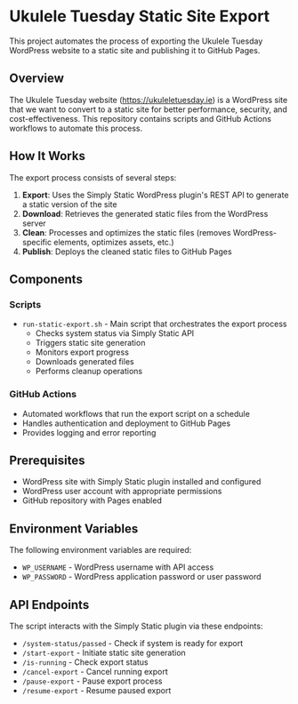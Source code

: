# Ukulele Tuesday Static Site Export

This project automates the process of exporting the Ukulele Tuesday WordPress website to a static site and publishing it to GitHub Pages.

## Overview

The Ukulele Tuesday website (https://ukuleletuesday.ie) is a WordPress site that we want to convert to a static site for better performance, security, and cost-effectiveness. This repository contains scripts and GitHub Actions workflows to automate this process.

## How It Works

The export process consists of several steps:

1. **Export**: Uses the Simply Static WordPress plugin's REST API to generate a static version of the site
2. **Download**: Retrieves the generated static files from the WordPress server
3. **Clean**: Processes and optimizes the static files (removes WordPress-specific elements, optimizes assets, etc.)
4. **Publish**: Deploys the cleaned static files to GitHub Pages

## Components

### Scripts

- `run-static-export.sh` - Main script that orchestrates the export process
  - Checks system status via Simply Static API
  - Triggers static site generation
  - Monitors export progress
  - Downloads generated files
  - Performs cleanup operations

### GitHub Actions

- Automated workflows that run the export script on a schedule
- Handles authentication and deployment to GitHub Pages
- Provides logging and error reporting

## Prerequisites

- WordPress site with Simply Static plugin installed and configured
- WordPress user account with appropriate permissions
- GitHub repository with Pages enabled

## Environment Variables

The following environment variables are required:

- `WP_USERNAME` - WordPress username with API access
- `WP_PASSWORD` - WordPress application password or user password

## API Endpoints

The script interacts with the Simply Static plugin via these endpoints:

- `/system-status/passed` - Check if system is ready for export
- `/start-export` - Initiate static site generation
- `/is-running` - Check export status
- `/cancel-export` - Cancel running export
- `/pause-export` - Pause export process
- `/resume-export` - Resume paused export

